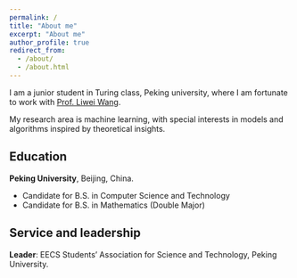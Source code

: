 ```yaml
---
permalink: /
title: "About me"
excerpt: "About me"
author_profile: true
redirect_from: 
  - /about/
  - /about.html
---
```



I am a junior student in Turing class, Peking university, where I am fortunate to work with [Prof. Liwei Wang](http://www.liweiwang-pku.com/). 

My research area is machine learning, with special interests in models and algorithms inspired by theoretical insights.

## Education

**Peking University**, Beijing, China.
* Candidate for B.S. in Computer Science and Technology
* Candidate for B.S. in Mathematics (Double Major)
  
## Service and leadership

**Leader**: EECS Students’ Association for Science and Technology, Peking University.
